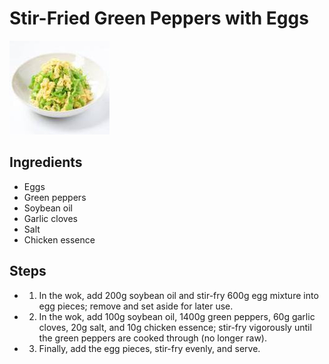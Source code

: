 # Stir-Fried Green Peppers with Eggs

![Stir-Fried Green Peppers with Eggs](../../images/%E9%9D%92%E6%A4%92%E7%82%92%E9%B8%A1%E8%9B%8B.jpg)

## Ingredients
- Eggs
- Green peppers
- Soybean oil
- Garlic cloves
- Salt
- Chicken essence

## Steps
- 1. In the wok, add 200g soybean oil and stir-fry 600g egg mixture into egg pieces; remove and set aside for later use.
- 2. In the wok, add 100g soybean oil, 1400g green peppers, 60g garlic cloves, 20g salt, and 10g chicken essence; stir-fry vigorously until the green peppers are cooked through (no longer raw).
- 3. Finally, add the egg pieces, stir-fry evenly, and serve.